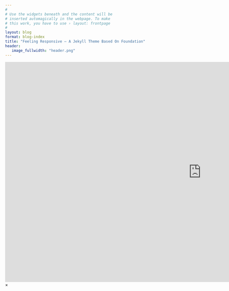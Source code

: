 ```yaml
---
#
# Use the widgets beneath and the content will be
# inserted automagically in the webpage. To make
# this work, you have to use › layout: frontpage
#
layout: blog
format: blog-index
title: "Feeling Responsive – A Jekyll Theme Based On Foundation"
header:
   image_fullwidth: "header.png"
---
```



<div id="videoModal" class="reveal-modal large" data-reveal="">
  <div class="flex-video widescreen vimeo" style="display: block;">
    <iframe width="1280" height="720" src="https://www.youtube.com/embed/3b5zCFSmVvU" frameborder="0" allowfullscreen></iframe>
  </div>
  <a class="close-reveal-modal">&#215;</a>
</div>
